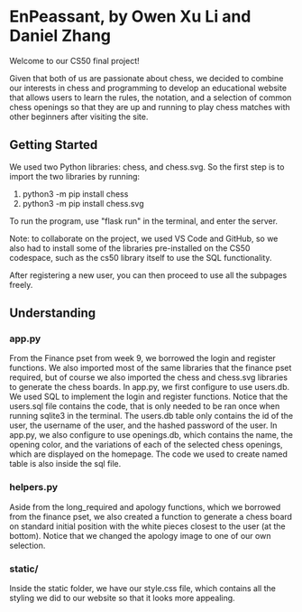 # EnPeassant, by Owen Xu Li and Daniel Zhang

Welcome to our CS50 final project! 

Given that both of us are passionate about chess, we decided to combine our interests in chess and programming to develop an educational website that allows users to learn the rules, the notation, and a selection of common chess openings so that they are up and running to play chess matches with other beginners after visiting the site.

## Getting Started

We used two Python libraries: chess, and chess.svg. So the first step is to import the two libraries by running:
1. python3 -m pip install chess
2. python3 -m pip install chess.svg

To run the program, use "flask run" in the terminal, and enter the server.

Note: to collaborate on the project, we used VS Code and GitHub, so we also had to install some of the libraries pre-installed on the CS50 codespace, such as the cs50 library itself to use the SQL functionality.

After registering a new user, you can then proceed to use all the subpages freely.

## Understanding

### app.py

From the Finance pset from week 9, we borrowed the login and register functions. We also imported most of the same libraries that the finance pset required, but of course we also imported the chess and chess.svg libraries to generate the chess boards. In app.py, we first configure to use users.db. We used SQL to implement the login and register functions. Notice that the users.sql file contains the code, that is only needed to be ran once when running sqlite3 in the terminal. The users.db table only contains the id of the user, the username of the user, and the hashed password of the user. In app.py, we also configure to use openings.db, which contains the name, the opening color, and the variations of each of the selected chess openings, which are displayed on the homepage. The code we used to create named table is also inside the sql file.

### helpers.py

Aside from the long_required and apology functions, which we borrowed from the finance pset, we also created a function to generate a chess board on standard initial position with the white pieces closest to the user (at the bottom). Notice that we changed the apology image to one of our own selection.

### static/

Inside the static folder, we have our style.css file, which contains all the styling we did to our website so that it looks more appealing.